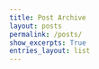```yaml
---
title: Post Archive
layout: posts
permalink: /posts/
show_excerpts: True
entries_layout: list
---
```

